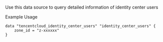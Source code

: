 Use this data source to query detailed information of identity center users

Example Usage

```hcl
data "tencentcloud_identity_center_users" "identity_center_users" {
    zone_id = "z-xxxxxx"
}
```
